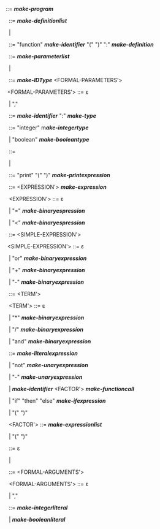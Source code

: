 <PROGRAM> ::=     <DEFINITION-LIST> ***make-program***



&nbsp;   <DEFINITION-LIST> ::= ***make-definitionlist***

&nbsp;                       | <DEFINITION> <DEFINITION-LIST>



&nbsp;        <DEFINITION> ::= "function" <IDENTIFIER> ***make-identifier*** "(" <PARAMETER-LIST>  ")" ":" <TYPE> <BODY> ***make-definition***



&nbsp;    <PARAMETER-LIST> ::= ***make-parameterlist***

&nbsp;                       | <FORMAL-PARAMETERS>



&nbsp; <FORMAL-PARAMETERS> ::= <ID-WITH-TYPE> ***make-IDType*** <FORMAL-PARAMETERS'>



&nbsp;<FORMAL-PARAMETERS'> ::= ε

&nbsp;			| "," <FORMAL-PARAMETERS>



&nbsp;      <ID-WITH-TYPE> ::= <IDENTIFIER> ***make-identifier*** ":" <TYPE> ***make-type***



&nbsp;              <TYPE> ::= "integer" m***ake-integertype***

&nbsp;                       | "boolean" ***make-booleantype***



&nbsp;              <BODY> ::= <PRINT-EXPRESSION> <BODY>

&nbsp;                       | <EXPRESSION>



&nbsp;  <PRINT-EXPRESSION> ::= "print" "(" <EXPRESSION> ")" ***make-printexpression***



&nbsp;	 <EXPRESSION> ::= <SIMPLE-EXPRESSION> <EXPRESSION'> ***make-expression***



&nbsp;	<EXPRESSION'> ::= ε

&nbsp;			| "=" ***make-binaryespression*** <SIMPLE-EXPRESSION>

&nbsp;			| "<" ***make-binaryespression*** <SIMPLE-EXPRESSION>



&nbsp; <SIMPLE-EXPRESSION> ::= <TERM> <SIMPLE-EXPRESSION'>



&nbsp;<SIMPLE-EXPRESSION'> ::= ε

&nbsp;			| "or" ***make-binaryexpression*** <TERM> 

&nbsp;			| "+" ***make-binaryexpression*** <TERM> 

&nbsp;			| "-" ***make-binaryexpression*** <TERM>





&nbsp;              <TERM> ::= <FACTOR> <TERM'>



&nbsp;	      <TERM'> ::= ε

&nbsp;			| "\*"  ***make-binaryexpression*** <FACTOR>

&nbsp;			| "/" ***make-binaryexpression*** <FACTOR> 

&nbsp;			| "and" ***make-binaryexpression*** <FACTOR> 



&nbsp;            <FACTOR> ::= <LITERAL> ***make-literalexpression***

&nbsp;                       | "not" ***make-unaryexpression*** <FACTOR> 

&nbsp;                       | "-" ***make-unaryexpression*** <FACTOR> 

&nbsp;                       | <IDENTIFIER> ***make-identifier*** <FACTOR'> ***make-functioncall***

&nbsp;                       | "if" <EXPRESSION> "then" <EXPRESSION> "else" <EXPRESSION> ***make-ifexpression***

&nbsp;                       | "(" <EXPRESSION> ")" 



&nbsp;	    <FACTOR'> ::= ***make-expressionlist***

&nbsp;			| "(" <ARGUMENT-LIST> ")"



&nbsp;     <ARGUMENT-LIST> ::= ε

&nbsp;                       | <FORMAL-ARGUMENTS>



&nbsp;  <FORMAL-ARGUMENTS> ::= <EXPRESSION> <FORMAL-ARGUMENTS'>



&nbsp; <FORMAL-ARGUMENTS'> ::= ε

&nbsp;			| "," <FORMAL-ARGUMENTS>



&nbsp;           <LITERAL> ::= <INTEGER-LITERAL> ***make-integerliteral***

&nbsp;                       | <BOOLEAN-LITERAL> ***make-booleanliteral***

